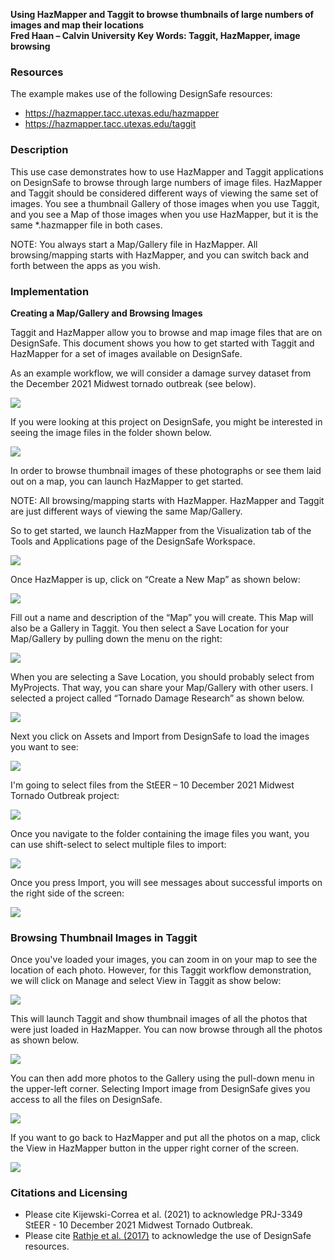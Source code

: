 **Using HazMapper and Taggit to browse thumbnails of large numbers of images and map their locations**   
**Fred Haan – Calvin University Key Words: Taggit, HazMapper, image browsing**

### Resources 

The example makes use of the following DesignSafe resources:

* <https://hazmapper.tacc.utexas.edu/hazmapper>
* <https://hazmapper.tacc.utexas.edu/taggit>

### Description

This use case demonstrates how to use HazMapper and Taggit applications on DesignSafe to browse through large numbers of image files. HazMapper and Taggit should be considered different ways of viewing the same set of images. You see a thumbnail Gallery of those images when you use Taggit, and you see a Map of those images when you use HazMapper, but it is the same *.hazmapper file in both cases.

NOTE: You always start a Map/Gallery file in HazMapper. All browsing/mapping starts with HazMapper, and you can switch back and forth between the apps as you wish.

### Implementation

**Creating a Map/Gallery and Browsing Images**

Taggit and HazMapper allow you to browse and map image files that are on DesignSafe. This document shows you how to get started with Taggit and HazMapper for a set of images available on DesignSafe.

As an example workflow, we will consider a damage survey dataset from the December 2021 Midwest tornado outbreak (see below).

![](img/image001.png)

If you were looking at this project on DesignSafe, you might be interested in seeing the image files in the folder shown below.

![](img/image002.png)

In order to browse thumbnail images of these photographs or see them laid out on a map, you can launch HazMapper to get started.

NOTE: All browsing/mapping starts with HazMapper. HazMapper and Taggit are just different ways of viewing the same Map/Gallery.

So to get started, we launch HazMapper from the Visualization tab of the Tools and Applications page of the DesignSafe Workspace.


![](img/image004.png)

Once HazMapper is up, click on “Create a New Map” as shown below:

![](img/image006.png)

Fill out a name and description of the “Map” you will create. This Map will also be a Gallery in Taggit. You then select a Save Location for your Map/Gallery by pulling down the menu on the right:


![](img/image007.png)

When you are selecting a Save Location, you should probably select from MyProjects. That way, you can share your Map/Gallery with other users. I selected a project called “Tornado Damage Research” as shown below. 

![](img/image008.png)

Next you click on Assets and Import from DesignSafe to load the images you want to see:

![](img/image009.png)

I'm going to select files from the StEER – 10 December 2021 Midwest Tornado Outbreak project:

![](img/image010.png)

Once you navigate to the folder containing the image files you want, you can use shift-select to select multiple files to import:

![](img/image011.png)

Once you press Import, you will see messages about successful imports on the right side of the screen:

![](img/image012.png)

### Browsing Thumbnail Images in Taggit

Once you've loaded your images, you can zoom in on your map to see the location of each photo. However, for this Taggit workflow demonstration, we will click on Manage and select View in Taggit as show below:

![](img/image014.png)

This will launch Taggit and show thumbnail images of all the photos that were just loaded in HazMapper. You can now browse through all the photos as shown below.

![](img/image015.png)

You can then add more photos to the Gallery using the pull-down menu in the upper-left corner. Selecting Import image from DesignSafe gives you access to all the files on DesignSafe.

![](img/image017.png)

If you want to go back to HazMapper and put all the photos on a map, click the View in HazMapper button in the upper right corner of the screen.

![](img/image018.png)

### Citations and Licensing

* Please cite Kijewski-Correa et al. (2021) to acknowledge PRJ-3349 StEER - 10 December 2021 Midwest Tornado Outbreak.
* Please cite <a href="https://doi.org/10.1061/(ASCE)NH.1527-6996.0000246" target="_blank">Rathje et al. (2017)</a> to acknowledge the use of DesignSafe
resources.
